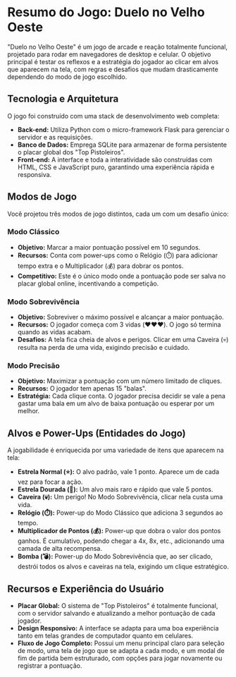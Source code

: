 # Resumo do Jogo: Duelo no Velho Oeste

"Duelo no Velho Oeste" é um jogo de arcade e reação totalmente funcional, projetado para rodar em navegadores de desktop e celular. O objetivo principal é testar os reflexos e a estratégia do jogador ao clicar em alvos que aparecem na tela, com regras e desafios que mudam drasticamente dependendo do modo de jogo escolhido.

## Tecnologia e Arquitetura

O jogo foi construído com uma stack de desenvolvimento web completa:

- **Back-end:** Utiliza Python com o micro-framework Flask para gerenciar o servidor e as requisições.
- **Banco de Dados:** Emprega SQLite para armazenar de forma persistente o placar global dos "Top Pistoleiros".
- **Front-end:** A interface e toda a interatividade são construídas com HTML, CSS e JavaScript puro, garantindo uma experiência rápida e responsiva.

## Modos de Jogo

Você projetou três modos de jogo distintos, cada um com um desafio único:

### Modo Clássico

- **Objetivo:** Marcar a maior pontuação possível em 10 segundos.
- **Recursos:** Conta com power-ups como o Relógio (⏱️) para adicionar tempo extra e o Multiplicador (💰) para dobrar os pontos.
- **Competitivo:** Este é o único modo onde a pontuação pode ser salva no placar global online, incentivando a competição.

### Modo Sobrevivência

- **Objetivo:** Sobreviver o máximo possível e alcançar a maior pontuação.
- **Recursos:** O jogador começa com 3 vidas (❤️❤️❤️). O jogo só termina quando as vidas acabam.
- **Desafios:** A tela fica cheia de alvos e perigos. Clicar em uma Caveira (💀) resulta na perda de uma vida, exigindo precisão e cuidado.

### Modo Precisão

- **Objetivo:** Maximizar a pontuação com um número limitado de cliques.
- **Recursos:** O jogador tem apenas 15 "balas".
- **Estratégia:** Cada clique conta. O jogador precisa decidir se vale a pena gastar uma bala em um alvo de baixa pontuação ou esperar por um melhor.

## Alvos e Power-Ups (Entidades do Jogo)

A jogabilidade é enriquecida por uma variedade de itens que aparecem na tela:

- **Estrela Normal (⭐):** O alvo padrão, vale 1 ponto. Aparece um de cada vez para focar a ação.
- **Estrela Dourada (🌟):** Um alvo mais raro e rápido que vale 5 pontos.
- **Caveira (💀):** Um perigo! No Modo Sobrevivência, clicar nela custa uma vida.
- **Relógio (⏱️):** Power-up do Modo Clássico que adiciona 3 segundos ao tempo.
- **Multiplicador de Pontos (💰):** Power-up que dobra o valor dos pontos ganhos. É cumulativo, podendo chegar a 4x, 8x, etc., adicionando uma camada de alta recompensa.
- **Bomba (💣):** Power-up do Modo Sobrevivência que, ao ser clicado, destrói todos os alvos e caveiras na tela, exigindo um clique estratégico.

## Recursos e Experiência do Usuário

- **Placar Global:** O sistema de "Top Pistoleiros" é totalmente funcional, com o servidor salvando e atualizando a melhor pontuação de cada jogador.
- **Design Responsivo:** A interface se adapta para uma boa experiência tanto em telas grandes de computador quanto em celulares.
- **Fluxo de Jogo Completo:** Possui um menu principal claro para seleção de modo, uma tela de jogo que se adapta a cada modo, e um modal de fim de partida bem estruturado, com opções para jogar novamente ou registrar a pontuação.